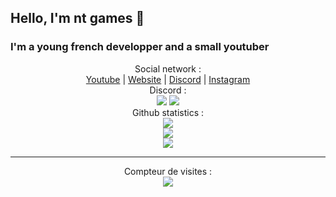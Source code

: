 ## Hello, I'm nt games  👋

### I'm a young french developper and a small youtuber 

<p align="center">
  Social network :<br>
  <a href="https://www.youtube.com/c/nt-games-ytb">Youtube</a> |
  <a href="http://nt-games-site.000webhostapp.com/">Website</a> |
  <a href="https://discord.com/invite/nk22HmUDJC">Discord</a> |
  <a href="https://www.instagram.com/nicolas__tr/ ">Instagram</a>
  <br>
  Discord :<br>
  <img src="https://lanyard-profile-readme.vercel.app/api/414544260956946432">
  <img src="https://lanyard-profile-readme.vercel.app/api/714791613980737537">
  <br>
  Github statistics :<br>
  <img src="https://github-readme-streak-stats.herokuapp.com/?user=nt-games-ytb&theme=dark&hide_border=true">
  <br>
  <img src="https://github-readme-stats.vercel.app/api?username=nt-games-ytb&include_all_commits=true&show_icons=true&hide_border=true&hide_title=true&count_private=true&theme=dark">
  <br>
  <img src="https://github-readme-stats.vercel.app/api/top-langs/?username=nt-games-ytb&layout=compact&count_private=true&langs_count=12&hide_border=true&theme=dark">
</p>

---  

<p align="center"> 
  Compteur de visites :<br>
  <img src="https://profile-counter.glitch.me/nt-games-ytb/count.svg" />
</p>

